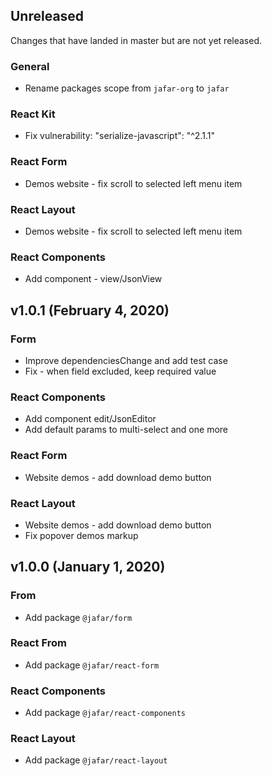 ## Unreleased

Changes that have landed in master but are not yet released.

### General

* Rename packages scope from `jafar-org` to `jafar`

### React Kit

* Fix vulnerability: "serialize-javascript": "^2.1.1"

### React Form

* Demos website - fix scroll to selected left menu item

### React Layout

* Demos website - fix scroll to selected left menu item

### React Components

* Add component - view/JsonView

## v1.0.1 (February 4, 2020)

### Form 

* Improve dependenciesChange and add test case
* Fix - when field excluded, keep required value

### React Components

* Add component edit/JsonEditor
* Add default params to multi-select and one more

### React Form

* Website demos - add download demo button

### React Layout

* Website demos - add download demo button
* Fix popover demos markup

## v1.0.0 (January 1, 2020)

### From

* Add package `@jafar/form` 

### React From

* Add package `@jafar/react-form` 

### React Components

* Add package `@jafar/react-components` 

### React Layout

* Add package `@jafar/react-layout` 
